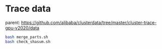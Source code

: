 # Trace data

parent: https://github.com/alibaba/clusterdata/tree/master/cluster-trace-gpu-v2020/data

```bash
bash merge_parts.sh
bash check_shasum.sh
```
